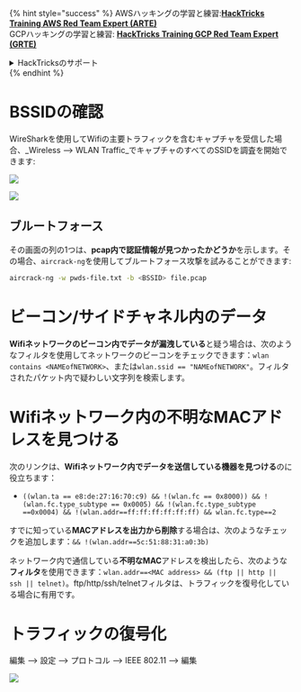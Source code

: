 {% hint style="success" %}
AWSハッキングの学習と練習:<img src="/.gitbook/assets/arte.png" alt="" data-size="line">[**HackTricks Training AWS Red Team Expert (ARTE)**](https://training.hacktricks.xyz/courses/arte)<img src="/.gitbook/assets/arte.png" alt="" data-size="line">\
GCPハッキングの学習と練習: <img src="/.gitbook/assets/grte.png" alt="" data-size="line">[**HackTricks Training GCP Red Team Expert (GRTE)**<img src="/.gitbook/assets/grte.png" alt="" data-size="line">](https://training.hacktricks.xyz/courses/grte)

<details>

<summary>HackTricksのサポート</summary>

* [**サブスクリプションプラン**](https://github.com/sponsors/carlospolop)をチェックしてください！
* 💬 [**Discordグループ**](https://discord.gg/hRep4RUj7f)に参加するか、[**telegramグループ**](https://t.me/peass)に参加するか、**Twitter** 🐦 [**@hacktricks\_live**](https://twitter.com/hacktricks\_live)**をフォロー**してください。
* ハッキングトリックを共有するために、[**HackTricks**](https://github.com/carlospolop/hacktricks)と[**HackTricks Cloud**](https://github.com/carlospolop/hacktricks-cloud)のGitHubリポジトリにPRを提出してください。

</details>
{% endhint %}


# BSSIDの確認

WireSharkを使用してWifiの主要トラフィックを含むキャプチャを受信した場合、_Wireless --> WLAN Traffic_でキャプチャのすべてのSSIDを調査を開始できます:

![](<../../../.gitbook/assets/image (424).png>)

![](<../../../.gitbook/assets/image (425).png>)

## ブルートフォース

その画面の列の1つは、**pcap内で認証情報が見つかったかどうか**を示します。その場合、`aircrack-ng`を使用してブルートフォース攻撃を試みることができます:
```bash
aircrack-ng -w pwds-file.txt -b <BSSID> file.pcap
```
# ビーコン/サイドチャネル内のデータ

**Wifiネットワークのビーコン内でデータが漏洩している**と疑う場合は、次のようなフィルタを使用してネットワークのビーコンをチェックできます：`wlan contains <NAMEofNETWORK>`、または`wlan.ssid == "NAMEofNETWORK"`。フィルタされたパケット内で疑わしい文字列を検索します。

# Wifiネットワーク内の不明なMACアドレスを見つける

次のリンクは、**Wifiネットワーク内でデータを送信している機器を見つける**のに役立ちます：

* `((wlan.ta == e8:de:27:16:70:c9) && !(wlan.fc == 0x8000)) && !(wlan.fc.type_subtype == 0x0005) && !(wlan.fc.type_subtype ==0x0004) && !(wlan.addr==ff:ff:ff:ff:ff:ff) && wlan.fc.type==2`

すでに知っている**MACアドレスを出力から削除**する場合は、次のようなチェックを追加します：`&& !(wlan.addr==5c:51:88:31:a0:3b)`

ネットワーク内で通信している**不明なMAC**アドレスを検出したら、次のような**フィルタ**を使用できます：`wlan.addr==<MAC address> && (ftp || http || ssh || telnet)`。ftp/http/ssh/telnetフィルタは、トラフィックを復号化している場合に有用です。

# トラフィックの復号化

編集 --> 設定 --> プロトコル --> IEEE 802.11 --> 編集

![](<../../../.gitbook/assets/image (426).png>)

